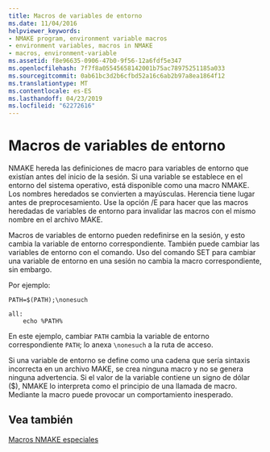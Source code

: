```yaml
---
title: Macros de variables de entorno
ms.date: 11/04/2016
helpviewer_keywords:
- NMAKE program, environment variable macros
- environment variables, macros in NMAKE
- macros, environment-variable
ms.assetid: f8e96635-0906-47b0-9f56-12a6fdf5e347
ms.openlocfilehash: 7f7f8a05545658142001b75ac78975251185a033
ms.sourcegitcommit: 0ab61bc3d2b6cfbd52a16c6ab2b97a8ea1864f12
ms.translationtype: MT
ms.contentlocale: es-ES
ms.lasthandoff: 04/23/2019
ms.locfileid: "62272616"
---
```

# <a name="environment-variable-macros"></a>Macros de variables de entorno

NMAKE hereda las definiciones de macro para variables de entorno que existían antes del inicio de la sesión. Si una variable se establece en el entorno del sistema operativo, está disponible como una macro NMAKE. Los nombres heredados se convierten a mayúsculas. Herencia tiene lugar antes de preprocesamiento. Use la opción /E para hacer que las macros heredadas de variables de entorno para invalidar las macros con el mismo nombre en el archivo MAKE.

Macros de variables de entorno pueden redefinirse en la sesión, y esto cambia la variable de entorno correspondiente. También puede cambiar las variables de entorno con el comando. Uso del comando SET para cambiar una variable de entorno en una sesión no cambia la macro correspondiente, sin embargo.

Por ejemplo:

```
PATH=$(PATH);\nonesuch

all:
    echo %PATH%
```

En este ejemplo, cambiar `PATH` cambia la variable de entorno correspondiente `PATH`; lo anexa `\nonesuch` a la ruta de acceso.

Si una variable de entorno se define como una cadena que sería sintaxis incorrecta en un archivo MAKE, se crea ninguna macro y no se genera ninguna advertencia. Si el valor de la variable contiene un signo de dólar ($), NMAKE lo interpreta como el principio de una llamada de macro. Mediante la macro puede provocar un comportamiento inesperado.

## <a name="see-also"></a>Vea también

[Macros NMAKE especiales](special-nmake-macros.md)
